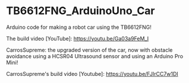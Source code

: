 # TB6612FNG_ArduinoUno_Car
Arduino code for making a robot car using the TB6612FNG!

The build video [YouTube]:
https://youtu.be/Ga03a9FeM_I

CarrosSupreme: the upgraded version of the car, now with obstacle avoidance using a HCSR04 Ultrasound sensor and using an Arduino Pro Mini!

CarrosSupreme's build video [Youtube]:
https://youtu.be/FJIrCC7w1DI
